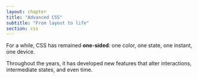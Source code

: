```yaml
---
layout: chapter
title: "Advanced CSS"
subtitle: "From layout to life"
section: css
---
```


For a while, CSS has remained **one-sided**: one color, one state, one instant, one device.

Throughout the years, it has developed new features that alter interactions, intermediate states, and even time.
